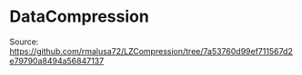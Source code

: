 # DataCompression

Source: https://github.com/rmalusa72/LZCompression/tree/7a53760d99ef711567d2e79790a8494a56847137
